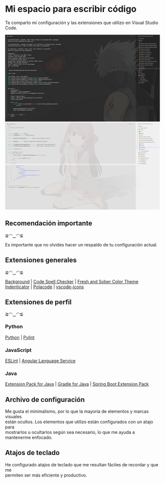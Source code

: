 # Mi espacio para escribir código

Te comparto mi configuración y las extensiones que utilizo en Visual Studio Code.

<img src="./doc/pictures/capture-03.png" width="540">

<img src="./doc/pictures/capture-02.png" width="540">

## Recomendación importante
≧◠‿◠≦

Es importante que no olvides hacer un respaldo de tu configuración actual.

## Extensiones generales
≧◠‿◠≦

[Background](https://marketplace.visualstudio.com/items?itemName=Katsute.code-background) |
[Code Spell Checker](https://marketplace.visualstudio.com/items?itemName=streetsidesoftware.code-spell-checker) |
[Fresh and Sober Color Theme](https://marketplace.visualstudio.com/items?itemName=marco87dev.fresh-and-sober-color-theme)  
[Indenticator](https://marketplace.visualstudio.com/items?itemName=SirTori.indenticator) |
[Polacode](https://marketplace.visualstudio.com/items?itemName=pnp.polacod) |
[vscode-icons](https://marketplace.visualstudio.com/items?itemName=vscode-icons-team.vscode-icons)


## Extensiones de perfil
≧◠‿◠≦

### Python

[Python](https://marketplace.visualstudio.com/items?itemName=ms-python.python) | [Pylint](https://marketplace.visualstudio.com/items?itemName=ms-python.pylint)

### JavaScript

[ESLint](https://marketplace.visualstudio.com/items?itemName=dbaeumer.vscode-eslint) | [Angular Language Service](https://marketplace.visualstudio.com/items?itemName=Angular.ng-template)


### Java

[Extension Pack for Java](https://marketplace.visualstudio.com/items?itemName=vscjava.vscode-java-pack) |
[Gradle for Java](https://marketplace.visualstudio.com/items?itemName=vscjava.vscode-gradle) |
[Spring Boot Extension Pack](https://marketplace.visualstudio.com/items?itemName=vmware.vscode-boot-dev-pack)

## Archivo de configuración

Me gusta el minimalismo, por lo que la mayoría de elementos y marcas visuales  
están ocultos. Los elementos que utilizo están configurados con un atajo para  
mostrarlos u ocultarlos según sea necesario, lo que me ayuda a mantenerme enfocado.

## Atajos de teclado

He configurado atajos de teclado que me resultan fáciles de recordar y que me  
permiten ser más eficiente y productivo.
